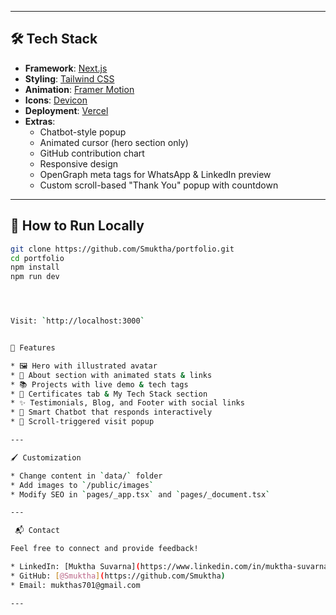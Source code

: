 
---

## 🛠️ Tech Stack

- **Framework**: [Next.js](https://nextjs.org/)
- **Styling**: [Tailwind CSS](https://tailwindcss.com/)
- **Animation**: [Framer Motion](https://www.framer.com/motion/)
- **Icons**: [Devicon](https://devicon.dev/)
- **Deployment**: [Vercel](https://vercel.com/)
- **Extras**: 
  - Chatbot-style popup
  - Animated cursor (hero section only)
  - GitHub contribution chart
  - Responsive design
  - OpenGraph meta tags for WhatsApp & LinkedIn preview
  - Custom scroll-based "Thank You" popup with countdown

---

## 🔧 How to Run Locally

```bash
git clone https://github.com/Smuktha/portfolio.git
cd portfolio
npm install
npm run dev




Visit: `http://localhost:3000`


📸 Features

* 🖼️ Hero with illustrated avatar
* 🧠 About section with animated stats & links
* 📚 Projects with live demo & tech tags
* 📜 Certificates tab & My Tech Stack section
* ✨ Testimonials, Blog, and Footer with social links
* 🤖 Smart Chatbot that responds interactively
* 🔔 Scroll-triggered visit popup

---

🖌️ Customization

* Change content in `data/` folder
* Add images to `/public/images`
* Modify SEO in `pages/_app.tsx` and `pages/_document.tsx`

---

 📬 Contact

Feel free to connect and provide feedback!

* LinkedIn: [Muktha Suvarna](https://www.linkedin.com/in/muktha-suvarna12/)
* GitHub: [@Smuktha](https://github.com/Smuktha)
* Email: mukthas701@gmail.com

---


